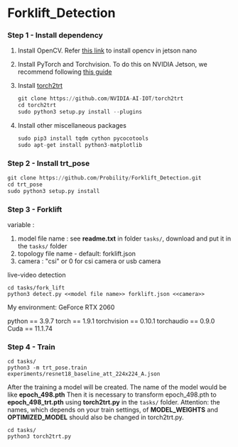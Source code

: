# Forklift_Detection

### Step 1 - Install dependency
1. Install OpenCV. Refer [this link](https://automaticaddison.com/how-to-install-opencv-4-5-on-nvidia-jetson-nano/) to install opencv in jetson nano 

2. Install PyTorch and Torchvision.  To do this on NVIDIA Jetson, we recommend following [this guide](https://forums.developer.nvidia.com/t/72048)

3. Install [torch2trt](https://github.com/NVIDIA-AI-IOT/torch2trt)

    ```python
    git clone https://github.com/NVIDIA-AI-IOT/torch2trt
    cd torch2trt
    sudo python3 setup.py install --plugins

4. Install other miscellaneous packages

    ```python
    sudo pip3 install tqdm cython pycocotools
    sudo apt-get install python3-matplotlib
    
### Step 2 - Install trt_pose

```python
git clone https://github.com/Probility/Forklift_Detection.git
cd trt_pose
sudo python3 setup.py install    
```

### Step 3 - Forklift
variable : 
1. model file name : see **readme.txt** in folder `tasks/`, download and put it in the `tasks/` folder
2. topology file name - default: forklift.json
3. camera : "csi" or 0 for csi camera or usb camera

live-video detection
```
cd tasks/fork_lift
python3 detect.py <<model file name>> forklift.json <<camera>> 
```
My environment:
GeForce RTX 2060

python == 3.9.7
torch == 1.9.1
torchvision == 0.10.1
torchaudio == 0.9.0
Cuda == 11.1.74

### Step 4 - Train
```
cd tasks/
python3 -m trt_pose.train experiments/resnet18_baseline_att_224x224_A.json
```
After the training a model will be created. The name of the model would be like **epoch_498.pth**
Then it is necessary to transform epoch_498.pth to **epoch_498_trt.pth** using **torch2trt.py** in the `tasks/` folder.
Attention: the names, which depends on your train settings, of **MODEL_WEIGHTS** and **OPTIMIZED_MODEL** should also be changed in torch2trt.py.
```
cd tasks/
python3 torch2trt.py
```

